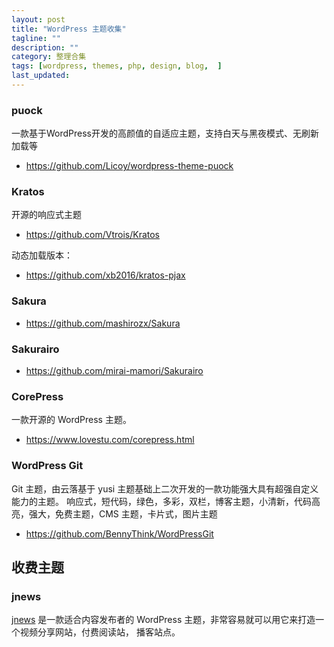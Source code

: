 ```yaml
---
layout: post
title: "WordPress 主题收集"
tagline: ""
description: ""
category: 整理合集
tags: [wordpress, themes, php, design, blog,  ]
last_updated:
---
```


### puock
 一款基于WordPress开发的高颜值的自适应主题，支持白天与黑夜模式、无刷新加载等
 
 
- <https://github.com/Licoy/wordpress-theme-puock>

### Kratos
开源的响应式主题

- <https://github.com/Vtrois/Kratos>

动态加载版本：

- <https://github.com/xb2016/kratos-pjax>

### Sakura

- <https://github.com/mashirozx/Sakura>

### Sakurairo

- <https://github.com/mirai-mamori/Sakurairo>

### CorePress
一款开源的 WordPress 主题。

- <https://www.lovestu.com/corepress.html>


### WordPress Git
Git 主题，由云落基于 yusi 主题基础上二次开发的一款功能强大具有超强自定义能力的主题。
响应式，短代码，绿色，多彩，双栏，博客主题，小清新，代码高亮，强大，免费主题，CMS 主题，卡片式，图片主题

- <https://github.com/BennyThink/WordPressGit>



## 收费主题

### jnews

[jnews](https://jnews.io/) 是一款适合内容发布者的 WordPress 主题，非常容易就可以用它来打造一个视频分享网站，付费阅读站， 播客站点。


